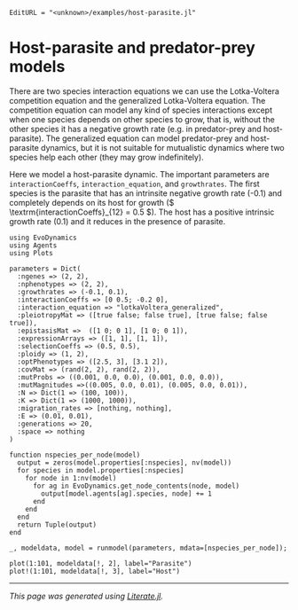 ```@meta
EditURL = "<unknown>/examples/host-parasite.jl"
```

# Host-parasite and predator-prey models

There are two species interaction equations we can use the Lotka-Voltera competition equation and the generalized Lotka-Voltera equation. The competition equation can model any kind of species interactions except when one species depends on other species to grow, that is, without the other species it has a negative growth rate (e.g. in predator-prey and host-parasite). The generalized equation can model predator-prey and host-parasite dynamics, but it is not suitable for mutualistic dynamics where two species help each other (they may grow indefinitely).

Here we model a host-parasite dynamic. The important parameters are `interactionCoeffs`, `interaction_equation`, and `growthrates`. The first species is the parasite that has an intrinsite negative growth rate (-0.1) and completely depends on its host for growth ($ \textrm{interactionCoeffs}_{12} = 0.5 $). The host has a positive intrinsic growth rate (0.1) and it reduces in the presence of parasite.

```@example host-parasite
using EvoDynamics
using Agents
using Plots

parameters = Dict(
  :ngenes => (2, 2),
  :nphenotypes => (2, 2),
  :growthrates => (-0.1, 0.1),
  :interactionCoeffs => [0 0.5; -0.2 0],
  :interaction_equation => "lotkaVoltera_generalized",
  :pleiotropyMat => ([true false; false true], [true false; false true]),
  :epistasisMat =>  ([1 0; 0 1], [1 0; 0 1]),
  :expressionArrays => ([1, 1], [1, 1]),
  :selectionCoeffs => (0.5, 0.5),
  :ploidy => (1, 2),
  :optPhenotypes => ([2.5, 3], [3.1 2]),
  :covMat => (rand(2, 2), rand(2, 2)),
  :mutProbs => ((0.001, 0.0, 0.0), (0.001, 0.0, 0.0)),
  :mutMagnitudes =>((0.005, 0.0, 0.01), (0.005, 0.0, 0.01)),
  :N => Dict(1 => (100, 100)),
  :K => Dict(1 => (1000, 1000)),
  :migration_rates => [nothing, nothing],
  :E => (0.01, 0.01),
  :generations => 20,
  :space => nothing
)

function nspecies_per_node(model)
  output = zeros(model.properties[:nspecies], nv(model))
  for species in model.properties[:nspecies]
    for node in 1:nv(model)
      for ag in EvoDynamics.get_node_contents(node, model)
        output[model.agents[ag].species, node] += 1
      end
    end
  end
  return Tuple(output)
end

_, modeldata, model = runmodel(parameters, mdata=[nspecies_per_node]);

plot(1:101, modeldata[!, 2], label="Parasite")
plot!(1:101, modeldata[!, 3], label="Host")
```

---

*This page was generated using [Literate.jl](https://github.com/fredrikekre/Literate.jl).*

